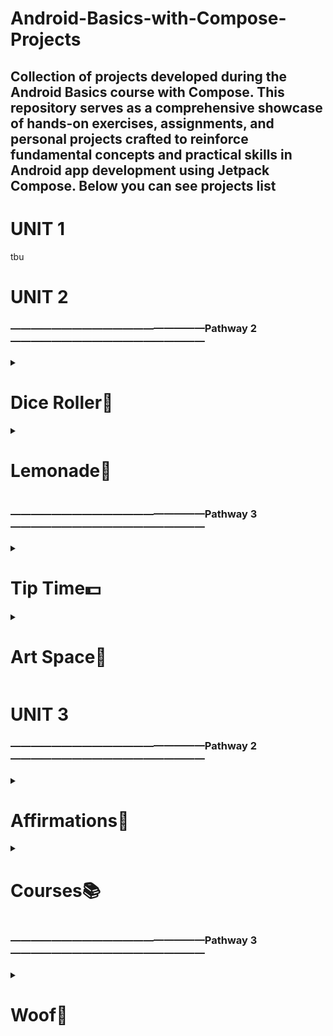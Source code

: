 # Android-Basics-with-Compose-Projects
## Collection of projects developed during the Android Basics course with Compose. This repository serves as a comprehensive showcase of hands-on exercises, assignments, and personal projects crafted to reinforce fundamental concepts and practical skills in Android app development using Jetpack Compose. Below you can see projects list

# UNIT 1
tbu
# UNIT 2
### ———————————————————Pathway 2———————————————————
<details>
  <summary><h1>Dice Roller🎲</h1></summary>
  <h2>Overview</h2>
  <p><strong>⟫ Description:</strong></p>
  <p><em>Interactive dice roller app</em></p>
  <p><strong>⟫ Label:</strong></p>
  <p><em>Guided project</em>📖</p>
  <p><strong>⟫ Implemented Novelty</strong></p>
  <p><strong>⟫ Topics/Concepts Learned:</strong></p>
  <p><em>Button and Image composables, remember() and mutableStateOf() functions, Debugger</em></p>
  <h2>Screenshots</h2>
  <p align="center">
    <img src="https://github.com/eidarulu/Android-Basics-with-Compose-Projects/assets/94914844/089a1566-6cdc-419f-9781-4681a27d3f29" alt="Dice Roller" width="250"/>
  </p>
</details>
<details>
  <summary><h1>Lemonade🍋</h1></summary>
  <h2>Overview</h2>
  <p><strong>⟫ Description:</strong></p>
  <p><em>Digital Lemonade app, where you can experience the joy of making lemonade digitally</em></p>
  <p><strong>⟫ Label:</strong></p>
  <p><em>Independent practice</em> 💡</p>
  <p><strong>⟫ Implemented Novelty</strong></p>
  <p><strong>⟫ Topics/Concepts Learned:</strong></p>
  <p><em>Topics from Dice Roller project revised</em></p>
  <h2>Screenshots</h2>
  <div style="display: flex;">
    <img src="https://github.com/eidarulu/Android-Basics-with-Compose-Projects/assets/94914844/0d4805db-e3d9-47bc-bc77-2ecc075ab37b" alt="Image 1" style="width: 230px; height: 500px;">
    <img src="https://github.com/eidarulu/Android-Basics-with-Compose-Projects/assets/94914844/13c757ba-0d04-4299-b2b6-85c2e370934e" alt="Image 2" style="width: 230px; height: 500px;">
    <img src="https://github.com/eidarulu/Android-Basics-with-Compose-Projects/assets/94914844/a104bfb1-3d60-4fc5-abf4-f430c89644a8" alt="Image 3" style="width: 230px; height: 500px;">
    <img src="https://github.com/eidarulu/Android-Basics-with-Compose-Projects/assets/94914844/5b5d2f06-9648-4fc4-8451-c8fd6f1942c2" alt="Image 3" style="width: 230px; height: 500px;">
  </div>
</details>

### ———————————————————Pathway 3———————————————————
<details>
  <summary><h1>Tip Time💵</h1></summary>
  <h2>Overview</h2>
  <p><strong>⟫ Description:</strong></p>
  <p><em>Interactive tip calculator that can calculate and round a tip amount based on the bill amount and tip percentage</em></p>
  <p><strong>⟫ Label:</strong></p>
  <p><em>Guided project</em>📖</p>
  <p><strong>⟫ Implemented Novelty</strong></p>
  <p><strong>⟫ Topics/Concepts Learned:</strong></p>
  <p><em>State, Stateful vs stateless composables, Switch and TextField composables, State hoisting, Composition, Recomposition  Automated tests</em></p>
  <h2>Screenshots</h2>
  <div style="display: flex;">
    <img src="https://github.com/eidarulu/Android-Basics-with-Compose-Projects/assets/94914844/f046aa30-6244-49c0-9160-651197a5c27c" alt="Image 1" style="width: 230px; height: 500px;">
    <img src="https://github.com/eidarulu/Android-Basics-with-Compose-Projects/assets/94914844/541198de-0f36-4f1e-a905-5b1cf9ef7ab3" alt="Image 2" style="width: 230px; height: 500px;">
    <img src="https://github.com/eidarulu/Android-Basics-with-Compose-Projects/assets/94914844/a7268314-4e04-44d1-9d6d-3ac68d0e6a98" alt="Image 3" style="width: 230px; height: 500px;">
  </div>
</details>
<details>
  <summary><h1>Art Space🌌</h1></summary>
  <h2>Overview</h2>
  <p><strong>⟫ Description:</strong></p>
  <p><em>Digital Art Space — an app that displays a curated collection of framed artwork</em></p>
  <p><strong>⟫ Label: </strong></p>
  <p><em>Independent practice</em>💡</p>
  <p><strong>⟫ Implemented Novelty</strong></p>
  <p><strong>⟫ Topics/Concepts Learned:</strong></p>
  <p><em>State, Low-fidelity prototype</em></p>
  <h2>Screenshots</h2>
  <div style="display: flex;">
    <img src="https://github.com/eidarulu/Android-Basics-with-Compose-Projects/assets/94914844/29e31378-9b74-470e-a1de-6839cd092e16" alt="Image 1" style="width: 230px; height: 500px;">
    <img src="https://github.com/eidarulu/Android-Basics-with-Compose-Projects/assets/94914844/2fab6f08-d03e-42d9-9243-659b1b78ddc8" alt="Image 2" style="width: 230px; height: 500px;">
    <img src="https://github.com/eidarulu/Android-Basics-with-Compose-Projects/assets/94914844/b1e83c7e-1d9d-49a7-9e05-f0b7c185a3b2" alt="Image 3" style="width: 230px; height: 500px;">
  </div>
</details>

# UNIT 3
### ———————————————————Pathway 2———————————————————
<details>
  <summary><h1>Affirmations🌠</h1></summary>
  <h2>Overview</h2>
  <p><strong>⟫ Description:</strong></p>
  <p><em>Displays a list of affirmations paired with beautiful images to bring positivity to your day!</em></p>
  <p><strong>⟫ Label:</strong></p>
  <p><em>Guided project</em>📖</p>
  <p><strong>⟫ Implemented Novelty</strong></p>
  <p><em>Built a scrollable list✔️</em></p>
  <p><em>Changed the app icon✔️</em></p>
  <p><strong>⟫ Topics/Concepts Learned:</strong></p>
  <p><em>LazyColumn and Card composables, Adaptive and Legacy Launcher Icons</em></p>
  <h2>Demo</h2>
  <div style="display: flex;">
    <img src="https://github.com/user-attachments/assets/38c315ee-4fa2-499a-97bb-a2f50db9d3cd" alt="Image 1" style="width: 230px; height: 500px;">
  </div>
</details>
<details>
  <summary><h1>Courses📚</h1></summary>
  <h2>Overview</h2>
  <p><strong>⟫ Description:</strong></p>
  <p><em>Displays a grid of course topics</em></p>
  <p><strong>⟫ Label:</strong></p>
  <p><em>Independent practice</em>💡</p>
  <p><strong>⟫ Implemented Novelty</strong></p>
  <p><em>Built a scrollable grid✔️</em></p>
  <p><strong>⟫ Topics/Concepts Learned:</strong></p>
  <p><em>LazyVerticalGrid composable</em></p>
  <h2>Demo</h2>
  <div style="display: flex;">
    <img src="https://github.com/user-attachments/assets/61059300-7a4c-42dc-b4ed-f3ec751731a3" alt="Image 1" style="width: 230px; height: 500px;">
  </div>
</details>

### ———————————————————Pathway 3———————————————————
<details>
  <summary><h1>Woof🐾</h1></summary>
  <h2>Overview</h2>
  <p><strong>⟫ Description:</strong></p>
  <p><em>The Woof app is a list of dog photos with information about them including their name, age, and favorite activity. This app also uses Material Design to create a beautiful app experience for the user</em></p>
  <p><strong>⟫ Label:</strong></p>
  <p><em>Guided project</em>📖</p>
  <p><strong>⟫ Implemented Novelty</strong></p>
  <p><em>Applied Material Theming✔️</em></p>
  <p><em>Added a top app bar✔️</em></p>
  <p><em>Added custom shapes to elements✔️</em></p>
  <p><em>Added a custom color palette✔️</em></p>
  <p><em>Added custom fonts✔️</em></p>
  <p><em>Added custom fonts✔️</em></p>
  <p><em>Built a simple spring animation✔️</em></p>
  <p><strong>⟫ Topics/Concepts Learned:</strong></p>
  <h2>Demo</h2>
  <div style="display: flex;">
    <img src="" alt="Image 1" style="width: 230px; height: 500px;">
  </div>
</details>
